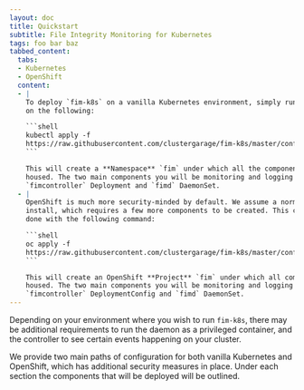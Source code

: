 ```yaml
---
layout: doc
title: Quickstart
subtitle: File Integrity Monitoring for Kubernetes
tags: foo bar baz
tabbed_content:
  tabs:
  - Kubernetes
  - OpenShift
  content:
  - |
    To deploy `fim-k8s` on a vanilla Kubernetes environment, simply run an `apply`
    on the following:

    ```shell
    kubectl apply -f
    https://raw.githubusercontent.com/clustergarage/fim-k8s/master/configs/fim-k8s.yaml
    ```

    This will create a **Namespace** `fim` under which all the components will be
    housed. The two main components you will be monitoring and logging are the
    `fimcontroller` Deployment and `fimd` DaemonSet.
  - |
    OpenShift is much more security-minded by default. We assume a normal OpenShift
    install, which requires a few more components to be created. This can be
    done with the following command:

    ```shell
    oc apply -f
    https://raw.githubusercontent.com/clustergarage/fim-k8s/master/configs/fim-openshift.yaml
    ```

    This will create an OpenShift **Project** `fim` under which all components will be
    housed. The two main components you will be monitoring and logging are the
    `fimcontroller` DeploymentConfig and `fimd` DaemonSet.
---
```


Depending on your environment where you wish to run `fim-k8s`, there may be
additional requirements to run the daemon as a privileged container, and the
controller to see certain events happening on your cluster.

We provide two main paths of configuration for both vanilla Kubernetes and
OpenShift, which has additional security measures in place. Under each section the
components that will be deployed will be outlined.

